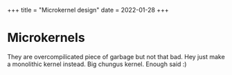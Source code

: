 +++
title = "Microkernel design"
date = 2022-01-28
+++

# Microkernels

They are overcompilicated piece of garbage but not that bad. Hey just make a monolithic kernel instead. Big chungus kernel. Enough said :)
